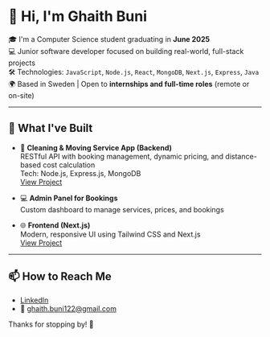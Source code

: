 # 👋 Hi, I'm Ghaith Buni

🎓 I'm a Computer Science student graduating in **June 2025**  
💻 Junior software developer focused on building real-world, full-stack projects  
🛠️ Technologies: `JavaScript`, `Node.js`, `React`, `MongoDB`, `Next.js`, `Express`, `Java`  
🌍 Based in Sweden | Open to **internships and full-time roles** (remote or on-site)

---

## 💼 What I've Built
- 🧹 **Cleaning & Moving Service App (Backend)**  
  RESTful API with booking management, dynamic pricing, and distance-based cost calculation  
  Tech: Node.js, Express.js, MongoDB  
  [View Project](https://github.com/GhaithBuni/viloserdet_backend)

- 💻 **Admin Panel for Bookings**  
  Custom dashboard to manage services, prices, and bookings

- 🌐 **Frontend (Next.js)**  
  Modern, responsive UI using Tailwind CSS and Next.js  
  [View Project](https://github.com/GhaithBuni/viloserdet)

---


## 📫 How to Reach Me
- [LinkedIn](https://www.linkedin.com/in/ghaith-buni/)
- 📧 ghaith.buni122@gmail.com 

Thanks for stopping by! 🙏
